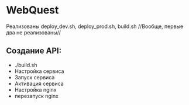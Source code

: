 # WebQuest

Реализованы deploy\_dev.sh, deploy\_prod.sh, build.sh
//Вообще, первые два не реализованы//

## Создание API:
* ./build.sh
* Настройка сервиса
* Запуск сервиса
* Активация сервиса
* Настройка nginx
* перезапуск nginx
